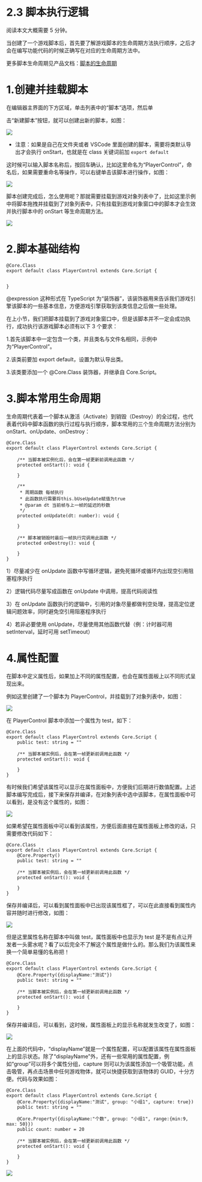 # 2.3 脚本执行逻辑

阅读本文大概需要 5 分钟。

当创建了一个游戏脚本后，首先要了解游戏脚本的生命周期方法执行顺序，之后才会在编写功能代码的时候正确写在对应的生命周期方法中。

更多脚本生命周期见产品文档：[脚本的生命周期](https://meta.feishu.cn/wiki/wikcn7CtII4GknlOpVYJcpleiSd)

# 1.创建并挂载脚本

在编辑器主界面的下方区域，单击列表中的“脚本”选项，然后单

击“新建脚本”按钮，就可以创建出新的脚本，如图：

![](https:/wstatic-a1.233leyuan.com/productdocs/static/boxcnd6Cpki98nfG3JiK81LRyoc.png)

- 注意：如果是自己在文件夹或者 VSCode 里面创建的脚本，需要将类默认导出才会执行 onStart，也就是在 class 关键词前加 `export default `

这时候可以输入脚本名称后，按回车确认，比如这里命名为“PlayerControl”，命名后，如果需要重命名等操作，可以右键单击该脚本进行操作，如图：

![](https:/wstatic-a1.233leyuan.com/productdocs/static/boxcn7ufLPNoaHf3YXcKXRgdAkb.png)

脚本创建完成后，怎么使用呢？那就需要挂载到游戏对象列表中了，比如这里示例中将脚本拖拽并挂载到了对象列表中，只有挂载到游戏对象窗口中的脚本才会生效并执行脚本中的 onStart 等生命周期方法。

![](https:/wstatic-a1.233leyuan.com/productdocs/static/boxcn113Ynyp3xgTUuHKsTdekad.png)

# 2.脚本基础结构

```
@Core.Class
export default class PlayerControl extends Core.Script {

    
}
```

@expression 这种形式在 TypeScript 为“装饰器”，该装饰器用来告诉我们游戏引擎该脚本的一些基本信息，方便游戏引擎获取到该类信息之后做一些处理。

在上小节，我们把脚本挂载到了游戏对象窗口中，但是该脚本并不一定会成功执行，成功执行该游戏脚本必须有以下 3 个要求：

1.首先该脚本中一定包含一个类，并且类名与文件名相同，示例中为“PlayerControl”。

2.该类前要加 export default，设置为默认导出类。

3.该类要添加一个 @Core.Class 装饰器，并继承自 Core.Script。

# 3.脚本常用生命周期

生命周期代表着一个脚本从激活（Activate）到销毁（Destroy）的全过程，也代表着代码中脚本函数的执行过程与执行顺序，脚本常用的三个生命周期方法分别为 onStart、onUpdate、onDestroy：

```
@Core.Class
export default class PlayerControl extends Core.Script {

    /** 当脚本被实例化后，会在第一帧更新前调用此函数 */
    protected onStart(): void {

    }

    /**
     * 周期函数 每帧执行
     * 此函数执行需要将this.bUseUpdate赋值为true
     * @param dt 当前帧与上一帧的延迟的秒数
     */
    protected onUpdate(dt: number): void {

    }

    /** 脚本被销毁时最后一帧执行完调用此函数 */
    protected onDestroy(): void {

    }
}
```

1）尽量减少在 onUpdate 函数中写循环逻辑，避免死循环或循环内出现空引用阻塞程序执行

2）逻辑代码尽量写成函数在 onUpdate 中调用，提高代码阅读性

3）在 onUpdate 函数执行的逻辑中，引用的对象尽量都做判空处理，提高定位逻辑问题效率，同时避免空引用阻塞程序执行

4）若非必要使用 onUpdate，尽量使用其他函数代替（例：计时器可用 setInterval，延时可用 setTimeout）

# 4.属性配置

在脚本中定义属性后，如果加上不同的属性配置，也会在属性面板上以不同形式呈现出来。

例如这里创建了一个脚本为 PlayerControl，并挂载到了对象列表中，如图：

![](https:/wstatic-a1.233leyuan.com/productdocs/static/boxcn6zCyGe63Z2X9JeNGNqZj6b.png)

在 PlayerControl 脚本中添加一个属性为 test，如下：

```
@Core.Class
export default class PlayerControl extends Core.Script {
    public test: string = ""

    /** 当脚本被实例后，会在第一帧更新前调用此函数 */
    protected onStart(): void {
        
    }
}
```

有时候我们希望该属性可以显示在属性面板中，方便我们后期进行数值配置。上述脚本编写完成后，接下来保存并编译，在对象列表中选中该脚本，在属性面板中可以看到，是没有这个属性的，如图：

![](https:/wstatic-a1.233leyuan.com/productdocs/static/boxcnLLgAS9WnwVst7ojTFWtHZ5.png)

如果希望在属性面板中可以看到该属性，方便后面直接在属性面板上修改的话，只需要修改代码如下：

```
@Core.Class
export default class PlayerControl extends Core.Script {
    @Core.Property()
    public test: string = ""

    /** 当脚本被实例后，会在第一帧更新前调用此函数 */
    protected onStart(): void {
        
    }
}
```

保存并编译后，可以看到属性面板中已出现该属性框了，可以在此直接看到属性内容并随时进行修改，如图：

![](https:/wstatic-a1.233leyuan.com/productdocs/static/boxcntGCVQcTjpCQ0mqXBb2oQOh.png)

但是这里属性名称在脚本中叫做 test，属性面板中也显示为 test 是不是有点让开发者一头雾水呢？看了以后完全不了解这个属性是做什么的。那么我们为该属性来换一个简单易懂的名称把！

```
@Core.Class
export default class PlayerControl extends Core.Script {
    @Core.Property({displayName:"测试"})
    public test: string = ""

    /** 当脚本被实例后，会在第一帧更新前调用此函数 */
    protected onStart(): void {
        
    }
}
```

保存并编译后，可以看到，这时候，属性面板上的显示名称就发生改变了，如图：

![](https:/wstatic-a1.233leyuan.com/productdocs/static/boxcntPa9mkgNxd7KIMYcBtrx5b.png)

在上面的代码中，“displayName”就是一个属性配置，可以配置该属性在属性面板上的显示状态。除了“displayName”外，还有一些常用的属性配置，例如“group”可以将多个属性分组，capture 则可以为该属性添加一个吸管功能，点击吸管，再点击场景中任何游戏物体，就可以快捷获取到该物体的 GUID，十分方便。代码与效果如图：

```
@Core.Class
export default class PlayerControl extends Core.Script {
    @Core.Property({displayName:"测试", group: "小组1", capture: true})
    public test: string = ""

    @Core.Property({displayName:"个数", group: "小组1", range:{min:9, max: 50}})
    public count: number = 20

    /** 当脚本被实例后，会在第一帧更新前调用此函数 */
    protected onStart(): void {
        
    }
}
```

![](https:/wstatic-a1.233leyuan.com/productdocs/static/boxcncqeoNQQnRk2pfyBaWgBW9f.png)
